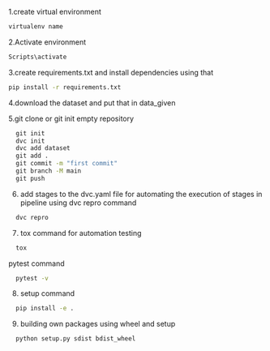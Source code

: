 1.create virtual environment

```cmd
virtualenv name
```
2.Activate environment

```cmd
Scripts\activate
```

3.create requirements.txt and install dependencies using that

```cmd
pip install -r requirements.txt
```
4.download the dataset and put that in data_given


5.git clone or git init empty repository

```cmd
  git init
  dvc init
  dvc add dataset
  git add .
  git commit -m "first commit"
  git branch -M main
  git push
```
6. add stages to the dvc.yaml file for automating the execution of stages in pipeline using dvc repro command

```cmd
  dvc repro
```
7. tox command for automation testing

```cmd
  tox
```
pytest command
```cmd
  pytest -v
```
8. setup command

```cmd
  pip install -e .
```

9. building own packages using wheel and setup

```cmd
  python setup.py sdist bdist_wheel 
```